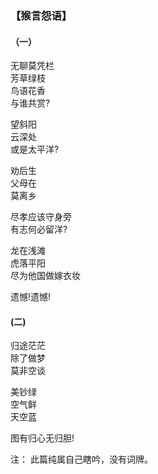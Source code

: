 ### 【猴言怨语】


#### （一）

无聊莫凭栏   
芳草绿枝  
鸟语花香  
与谁共赏?

望斜阳  
云深处  
或是太平洋?

劝后生  
父母在  
莫离乡  

尽孝应该守身旁  
有志何必留洋?

龙在浅滩  
虎落平阳  
尽为他国做嫁衣妆  

遗憾!遗憾!

#### (二)
归途茫茫  
除了做梦  
莫非空谈  

美钞绿  
空气鲜  
天空蓝  

图有归心无归胆!

注： 此篇纯属自己瞎吟，没有词牌。

